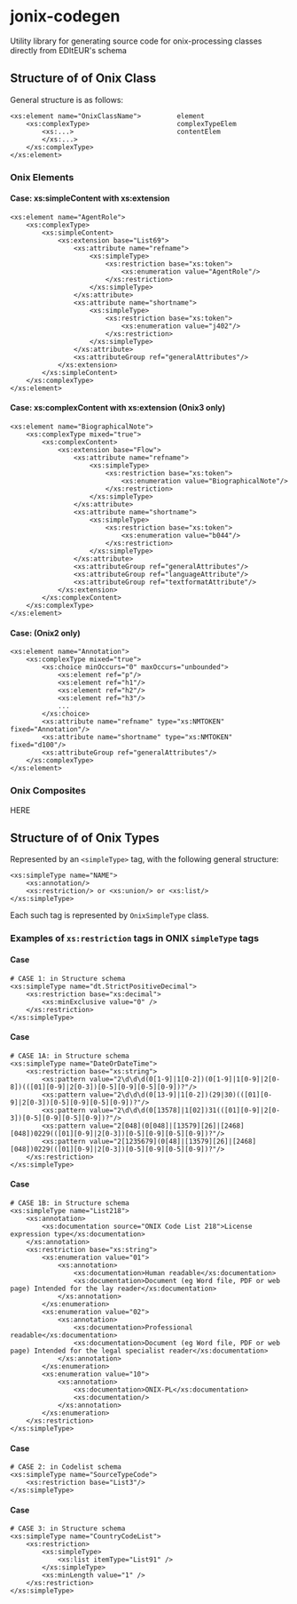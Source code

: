 jonix-codegen
=

Utility library for generating source code for onix-processing classes directly from EDItEUR's schema  
 
 
## Structure of of Onix Class

General structure is as follows:

	<xs:element name="OnixClassName">         element
	    <xs:complexType>                      complexTypeElem
	        <xs:...>                          contentElem
	        </xs:...>
	    </xs:complexType>
	</xs:element>

### Onix Elements

#### Case: xs:simpleContent with xs:extension

    <xs:element name="AgentRole">
        <xs:complexType>
            <xs:simpleContent>
                <xs:extension base="List69">
                    <xs:attribute name="refname">
                        <xs:simpleType>
                            <xs:restriction base="xs:token">
                                <xs:enumeration value="AgentRole"/>
                            </xs:restriction>
                        </xs:simpleType>
                    </xs:attribute>
                    <xs:attribute name="shortname">
                        <xs:simpleType>
                            <xs:restriction base="xs:token">
                                <xs:enumeration value="j402"/>
                            </xs:restriction>
                        </xs:simpleType>
                    </xs:attribute>
                    <xs:attributeGroup ref="generalAttributes"/>
                </xs:extension>
            </xs:simpleContent>
        </xs:complexType>
    </xs:element>

#### Case: xs:complexContent with xs:extension (Onix3 only)

    <xs:element name="BiographicalNote">
        <xs:complexType mixed="true">
            <xs:complexContent>
                <xs:extension base="Flow">
                    <xs:attribute name="refname">
                        <xs:simpleType>
                            <xs:restriction base="xs:token">
                                <xs:enumeration value="BiographicalNote"/>
                            </xs:restriction>
                        </xs:simpleType>
                    </xs:attribute>
                    <xs:attribute name="shortname">
                        <xs:simpleType>
                            <xs:restriction base="xs:token">
                                <xs:enumeration value="b044"/>
                            </xs:restriction>
                        </xs:simpleType>
                    </xs:attribute>
                    <xs:attributeGroup ref="generalAttributes"/>
                    <xs:attributeGroup ref="languageAttribute"/>
                    <xs:attributeGroup ref="textformatAttribute"/>
                </xs:extension>
            </xs:complexContent>
        </xs:complexType>
    </xs:element>

#### Case: (Onix2 only)

    <xs:element name="Annotation">
        <xs:complexType mixed="true">
            <xs:choice minOccurs="0" maxOccurs="unbounded">
                <xs:element ref="p"/>
                <xs:element ref="h1"/>
                <xs:element ref="h2"/>
                <xs:element ref="h3"/>
                ...
            </xs:choice>
            <xs:attribute name="refname" type="xs:NMTOKEN" fixed="Annotation"/>
            <xs:attribute name="shortname" type="xs:NMTOKEN" fixed="d100"/>
            <xs:attributeGroup ref="generalAttributes"/>
        </xs:complexType>
    </xs:element>

### Onix Composites

HERE

## Structure of of Onix Types

Represented by an `<simpleType>` tag, with the following general structure:

	<xs:simpleType name="NAME">
	    <xs:annotation/>
	    <xs:restriction/> or <xs:union/> or <xs:list/> 
	</xs:simpleType>

Each such tag is represented by `OnixSimpleType` class.

### Examples of `xs:restriction` tags in ONIX `simpleType` tags

#### Case

	# CASE 1: in Structure schema
	<xs:simpleType name="dt.StrictPositiveDecimal">
		<xs:restriction base="xs:decimal">
			<xs:minExclusive value="0" />
		</xs:restriction>
	</xs:simpleType>

#### Case

	# CASE 1A: in Structure schema
	<xs:simpleType name="DateOrDateTime">
		<xs:restriction base="xs:string">
			<xs:pattern value="2\d\d\d(0[1-9]|1[0-2])(0[1-9]|1[0-9]|2[0-8])(([01][0-9]|2[0-3])[0-5][0-9][0-5][0-9])?"/>
			<xs:pattern value="2\d\d\d(0[13-9]|1[0-2])(29|30)(([01][0-9]|2[0-3])[0-5][0-9][0-5][0-9])?"/>
			<xs:pattern value="2\d\d\d(0[13578]|1[02])31(([01][0-9]|2[0-3])[0-5][0-9][0-5][0-9])?"/>
			<xs:pattern value="2[048](0[048]|[13579][26]|[2468][048])0229(([01][0-9]|2[0-3])[0-5][0-9][0-5][0-9])?"/>
			<xs:pattern value="2[1235679](0[48]|[13579][26]|[2468][048])0229(([01][0-9]|2[0-3])[0-5][0-9][0-5][0-9])?"/>
		</xs:restriction>
	</xs:simpleType>

#### Case

	# CASE 1B: in Structure schema
	<xs:simpleType name="List218">
		<xs:annotation>
			<xs:documentation source="ONIX Code List 218">License expression type</xs:documentation>
		</xs:annotation>
		<xs:restriction base="xs:string">
			<xs:enumeration value="01">
				<xs:annotation>
					<xs:documentation>Human readable</xs:documentation>
					<xs:documentation>Document (eg Word file, PDF or web page) Intended for the lay reader</xs:documentation>
				</xs:annotation>
			</xs:enumeration>
			<xs:enumeration value="02">
				<xs:annotation>
					<xs:documentation>Professional readable</xs:documentation>
					<xs:documentation>Document (eg Word file, PDF or web page) Intended for the legal specialist reader</xs:documentation>
				</xs:annotation>
			</xs:enumeration>
			<xs:enumeration value="10">
				<xs:annotation>
					<xs:documentation>ONIX-PL</xs:documentation>
					<xs:documentation/>
				</xs:annotation>
			</xs:enumeration>
		</xs:restriction>
	</xs:simpleType>

#### Case

	# CASE 2: in Codelist schema
	<xs:simpleType name="SourceTypeCode">
		<xs:restriction base="List3"/>
	</xs:simpleType>

#### Case

	# CASE 3: in Structure schema
	<xs:simpleType name="CountryCodeList">
		<xs:restriction>
			<xs:simpleType>
				<xs:list itemType="List91" />
			</xs:simpleType>
			<xs:minLength value="1" />
		</xs:restriction>
	</xs:simpleType>
